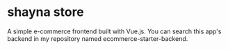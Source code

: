 # shayna store
A simple e-commerce frontend built with Vue.js.
You can search this app's backend in my repository named ecommerce-starter-backend.
